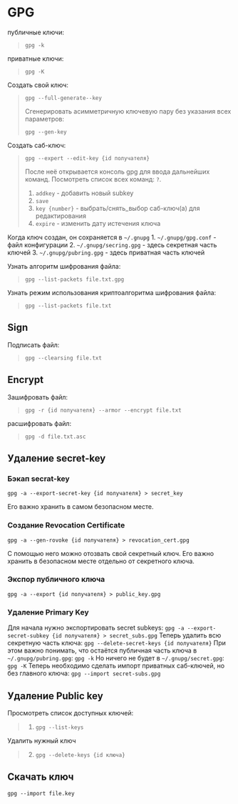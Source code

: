 # GPG 
 
публичные ключи:
> `gpg -k`

приватные ключи:
>`gpg -K`

Создать свой ключ:
>`gpg --full-generate--key`
>
>Сгенерировать асимметричную ключевую пару без указания всех параметров:
>
>`gpg --gen-key`


Создать саб-ключ:
>`gpg --expert --edit-key {id получателя}`
>
> После неё открывается консоль gpg для ввода дальнейших команд. Посмотреть список всех команд: `?`.
>1. `addkey` - добавить новый subkey
>2. `save`
>3. `key {number}` - выбрать/снять_выбор саб-ключ(а) для редактирования
>4. `expire` - изменить дату истечения ключа

Когда ключ создан, он сохраняется в `~/.gnupg`
	1. `~/.gnupg/gpg.conf` - файл конфигурации
	2. `~/.gnupg/secring.gpg` - здесь секретная часть ключей
	3. `~/.gnupg/pubring.gpg` - здесь приватная часть ключей

Узнать алгоритм шифрования файла:
>`gpg --list-packets file.txt.gpg`

Узнать режим использования криптоалгоритма шифрования файла:
> `gpg --list-packets file.txt`
## Sign 
Подписать файл:
>`gpg --clearsing file.txt`

## Encrypt
Зашифровать файл:
>`gpg -r {id получателя} --armor --encrypt file.txt` 

расшифровать файл:
>`gpg -d file.txt.asc`

## Удаление secret-key
### Бэкап secrat-key
`gpg -a --export-secret-key {id получателя} > secret_key`

Его важно хранить в самом безопасном месте.
### Создание Revocation Certificate
`gpg -a --gen-rovoke {id получателя} > revocation_cert.gpg`

С помощью него можно отозвать свой секретный ключ. Его важно хранить в безопасном месте отдельно от секретного ключа.
### Экспор публичного ключа
`gpg -a --export {id получателя} > public_key.gpg`

### Удаление Primary Key
Для начала нужно экспортировать secret subkeys:
`gpg -a --export-secret-subkey {id получателя} > secret_subs.gpg`
Теперь удалить всю секретную часть ключа:
`gpg --delete-secret-keys {id получателя}`
При этом важно понимать, что остаётся публичная часть ключа в `~/.gnupg/pubring.gpg`: `gpg -k`
Но ничего не будет в `~/.gnupg/secret.gpg`: `gpg -K`
Теперь необходимо сделать импорт приватных саб-ключей, но без главного ключа: 
`gpg --import secret-subs.gpg`
## Удаление Public key
Просмотреть список доступных ключей:
>1. `gpg --list-keys`

Удалить нужный ключ
>2. `gpg --delete-keys {id ключа}`
## Скачать ключ
`gpg --import file.key`
